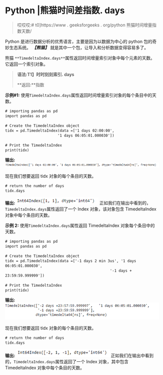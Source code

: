 # Python |熊猫时间差指数. days

> 哎哎哎:# t0]https://www . geeksforgeeks . org/python 熊猫时间增量指数天数/

Python 是进行数据分析的优秀语言，主要是因为以数据为中心的 python 包的奇妙生态系统。 ***【熊猫】*** 就是其中一个包，让导入和分析数据变得容易多了。

熊猫 `**TimedeltaIndex.days**`属性返回时间增量索引对象中每个元素的天数。它返回一个索引对象。

> **语法:T1】时时刻刻索引. days**
> 
> **返回:**指数

**示例#1:** 使用`TimedeltaIndex.days`属性返回时间增量索引对象的每个条目中的天数。

```
# importing pandas as pd
import pandas as pd

# Create the TimedeltaIndex object
tidx = pd.TimedeltaIndex(data =['1 days 02:00:00', 
                        '1 days 06:05:01.000030'])

# Print the TimedeltaIndex
print(tidx)
```

**输出:**
![](img/866c50f3d2f4d26644ad715e5c073707.png)

现在我们想要返回 tidx 对象的每个条目的天数。

```
# return the number of days
tidx.days
```

**输出:**
![](img/814529e9a03ac1cb961b15ab4aee5794.png)
正如我们在输出中看到的，`TimedeltaIndex.days`属性返回了一个 Index 对象，该对象包含 TimedeltaIndex 对象中每个条目的天数。

**示例 2:** 使用`TimedeltaIndex.days`属性返回 TimedeltaIndex 对象每个条目中的天数。

```
# importing pandas as pd
import pandas as pd

# Create the TimedeltaIndex object
tidx = pd.TimedeltaIndex(data =['-1 days 2 min 3us', '1 days 06:05:01.000030', 
                                                '-1 days + 23:59:59.999999'])

# Print the TimedeltaIndex
print(tidx)
```

**输出:**
![](img/f5468003d01cf5883b597cb323de040e.png)

现在我们想要返回 tidx 对象的每个条目的天数。

```
# return the number of days
tidx.days
```

**输出:**
![](img/1e2a46ca4b4c73e293af718b14c68a3c.png)
正如我们在输出中看到的，`TimedeltaIndex.days`属性返回了一个 Index 对象，其中包含 TimedeltaIndex 对象中每个条目的天数。
